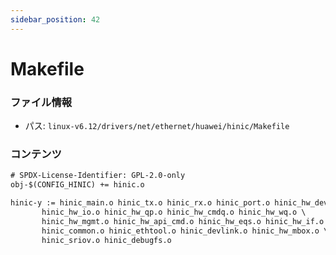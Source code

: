 ```yaml
---
sidebar_position: 42
---
```

# Makefile

### ファイル情報

- パス: `linux-v6.12/drivers/net/ethernet/huawei/hinic/Makefile`

### コンテンツ

```txt
# SPDX-License-Identifier: GPL-2.0-only
obj-$(CONFIG_HINIC) += hinic.o

hinic-y := hinic_main.o hinic_tx.o hinic_rx.o hinic_port.o hinic_hw_dev.o \
	   hinic_hw_io.o hinic_hw_qp.o hinic_hw_cmdq.o hinic_hw_wq.o \
	   hinic_hw_mgmt.o hinic_hw_api_cmd.o hinic_hw_eqs.o hinic_hw_if.o \
	   hinic_common.o hinic_ethtool.o hinic_devlink.o hinic_hw_mbox.o \
	   hinic_sriov.o hinic_debugfs.o

```
